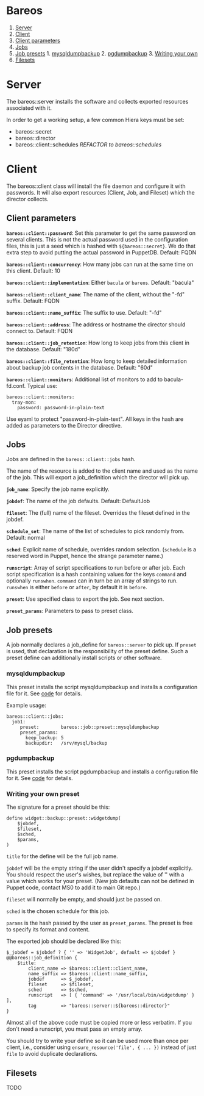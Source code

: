 Bareos
======

1. [Server](#server)
2. [Client](#client)
  1. [Client parameters](#client-parameters)
  2. [Jobs](#jobs)
  3. [Job presets](#job-presets)
    1. [mysqldumpbackup](#mysqldumpbackup)
    2. [pgdumpbackup](#pgdumpbackup)
    3. [Writing your own](#writing-your-own)
  4. [Filesets](#filesets)

# Server

The bareos::server installs the software and collects exported
resources associated with it.

In order to get a working setup, a few common Hiera keys must be set:

* bareos::secret
* bareos::director
* bareos::client::schedules  *REFACTOR to bareos::schedules*

# Client

The bareos::client class will install the file daemon and configure it
with passwords.  It will also export resources (Client, Job, and
Fileset) which the director collects.

## Client parameters

__`bareos::client::password`__:
Set this parameter to get the same password on several clients.  This
is not the actual password used in the configuration files, this is
just a seed which is hashed with `${bareos::secret}`.  We do that
extra step to avoid putting the actual password in PuppetDB.  Default: FQDN

__`bareos::client::concurrency`__:
How many jobs can run at the same time on this client.  Default: 10

__`bareos::client::implementation`__:
Either `bacula` or `bareos`.  Default: "bacula"

__`bareos::client::client_name`__:
The name of the client, without the "-fd" suffix.  Default: FQDN

__`bareos::client::name_suffix`__:
The suffix to use.  Default: "-fd"

__`bareos::client::address`__:
The address or hostname the director should connect to.  Default: FQDN

__`bareos::client::job_retention`__:
How long to keep jobs from this client in the database.  Default: "180d"

__`bareos::client::file_retention`__:
How long to keep detailed information about backup job contents in the
database.  Default: "60d"

__`bareos::client::monitors`__:
Additional list of monitors to add to bacula-fd.conf.  Typical use:

    bareos::client::monitors:
      tray-mon:
        password: password-in-plain-text

Use eyaml to protect "password-in-plain-text".  All keys in the hash
are added as parameters to the Director directive.

## Jobs

Jobs are defined in the `bareos::client::jobs` hash.

The name of the resource is added to the client name and used as the
name of the job.  This will export a job_definition which the director
will pick up.

__`job_name`__: Specify the job name explicitly.

__`jobdef`__: The name of the job defaults.  Default: DefaultJob

__`fileset`__: The (full) name of the fileset.  Overrides the fileset
defined in the jobdef.

__`schedule_set`__: The name of the list of schedules to pick randomly
from.  Default: normal

__`sched`__: Explicit name of schedule, overrides random selection.
(`schedule` is a reserved word in Puppet, hence the strange parameter name.)

__`runscript`__: Array of script specifications to run before or after
job.  Each script specification is a hash containing values for the
keys `command` and optionally `runswhen`.  `command` can in turn be an
array of strings to run.  `runswhen` is either `before` or `after`, by
default it is `before`.

__`preset`__: Use specified class to export the job.  See next
section.

__`preset_params`__: Parameters to pass to preset class.


## Job presets

A job normally declares a job_define for `bareos::server` to pick up.
If `preset` is used, that declaration is the responsibility of the
preset define.  Such a preset define can additionally install scripts
or other software.

### mysqldumpbackup

This preset installs the script mysqldumpbackup and installs a
configuration file for it.  See [code](manifests/job/preset/mysqldumpbackup.pp) for details.

Example usage:

    bareos::client::jobs:
      job1:
         preset:        bareos::job::preset::mysqldumpbackup
         preset_params:
           keep_backup: 5
           backupdir:   /srv/mysql/backup

### pgdumpbackup

This preset installs the script pgdumpbackup and installs a
configuration file for it.  See [code](manifests/job/preset/pgdumpbackup.pp) for details.


### Writing your own preset

The signature for a preset should be this:

    define widget::backup::preset::widgetdump(
        $jobdef,
        $fileset,
        $sched,
        $params,
    )

`title` for the define will be the full job name.

`jobdef` will be the empty string if the user didn't specify a jobdef
explicitly.  You should respect the user's wishes, but replace the
value of '' with a value which works for your preset.  (New job
defaults can not be defined in Puppet code, contact MS0 to add it to
main Git repo.)

`fileset` will normally be empty, and should just be passed on.

`sched` is the chosen schedule for this job.

`params` is the hash passed by the user as `preset_params`.  The
preset is free to specify its format and content.

The exported job should be declared like this:

    $_jobdef = $jobdef ? { '' => 'WidgetJob', default => $jobdef }
    @@bareos::job_definition {
        $title:
            client_name => $bareos::client::client_name,
            name_suffix => $bareos::client::name_suffix,
            jobdef      => $_jobdef,
            fileset     => $fileset,
            sched       => $sched,
            runscript   => [ { 'command' => '/usr/local/bin/widgetdump' } ],
            tag         => "bareos::server::${bareos::director}"
    }

Almost all of the above code must be copied more or less verbatim.  If
you don't need a runscript, you must pass an empty array.

You should try to write your define so it can be used more than once
per client, i.e., consider using `ensure_resource('file', { ... })`
instead of just `file` to avoid duplicate declarations.


## Filesets

TODO
